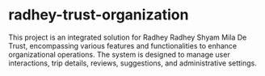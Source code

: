 # radhey-trust-organization
This project is an integrated solution for Radhey Radhey Shyam Mila De Trust, encompassing various features and functionalities to enhance organizational operations. The system is designed to manage user interactions, trip details, reviews, suggestions, and administrative settings.
